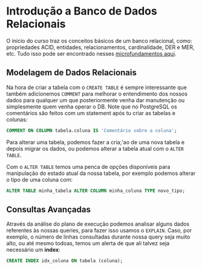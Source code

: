 # Introdução a Banco de Dados Relacionais

O início do curso traz os conceitos básicos de um banco relacional, como: propriedades ACID, entidades, relacionamentos, cardinalidade, DER e MER, etc. Tudo isso pode ser encontrado nesses [microfundamentos aqui](../../puc-si-eixo-2).

## Modelagem de Dados Relacionais

Na hora de criar a tabela com o `CREATE TABLE` é sempre interessante que também adicionemos `COMMENT` para melhorar o entendimento dos nossos dados para qualquer um que posteriormente venha dar manutenção ou simplesmente quem venha operar o DB. Note que no PostgreSQL os comentários são feitos com um statement após tu criar as tabelas e colunas:
```sql
COMMENT ON COLUMN tabela.coluna IS 'Comentário sobre a coluna';
```

Para alterar uma tabela, podemos fazer a cria;'ao de uma nova tabela e depois migrar os dados, ou podemos alterar a tabela atual com o `ALTER TABLE`.

Com o `ALTER TABLE` temos uma penca de opções disponíveis para manipulação do estado atual da nossa tabela, por exemplo podemos alterar o tipo de uma coluna com:
```sql
ALTER TABLE minha_tabela ALTER COLUMN minha_coluna TYPE novo_tipo;
```

## Consultas Avançadas

Através da análise do plano de execução podemos analisar alguns dados referentes às nossas queries, para fazer isso usamos o `EXPLAIN`. Caso, por exemplo, o número de linhas consultadas durante nossa query seja muito alto, ou até mesmo todoas, temos um alerta de que ali talvez seja necessário um **index**:
```sql
CREATE INDEX idx_coluna ON tabela (coluna);
```


